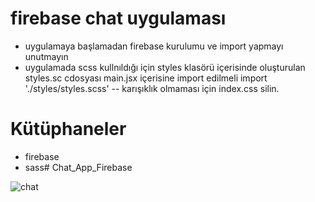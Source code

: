 # firebase chat uygulaması
- uygulamaya başlamadan firebase kurulumu ve import yapmayı unutmayın
- uygulamada scss kullnıldığı için styles klasörü içerisinde oluşturulan styles.sc cdosyası main.jsx içerisine import edilmeli
import './styles/styles.scss'
-- karışıklık olmaması için index.css silin.


# Kütüphaneler

- firebase
- sass# Chat_App_Firebase


![chat](https://github.com/user-attachments/assets/0a00f3f0-d3dc-458d-9ebb-926ffdad1b77)
